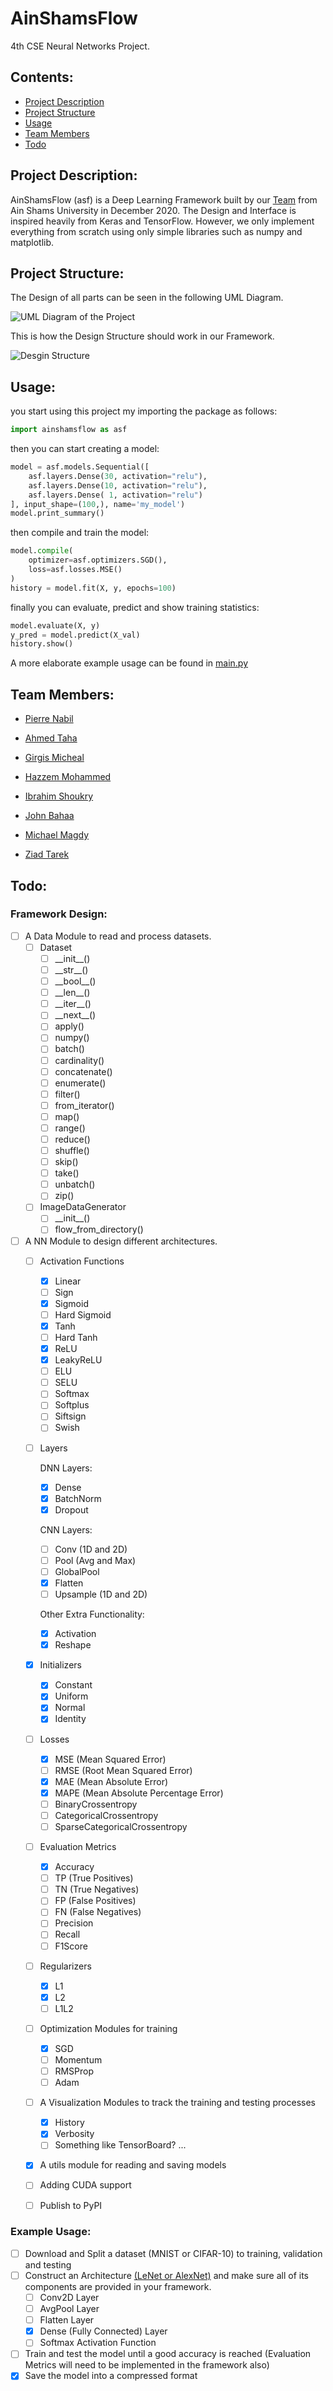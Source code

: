# AinShamsFlow
4th CSE Neural Networks Project.

## Contents:
* [Project Description](#Project-Description)
* [Project Structure](#Project-Structure)
* [Usage](#Usage)
* [Team Members](#Team-Members)
* [Todo](#Todo)

## Project Description:
AinShamsFlow (asf) is a Deep Learning Framework built by our [Team](#Team-Members) from Ain Shams University in December 2020.
The Design and Interface is inspired heavily from Keras and TensorFlow.
However, we only implement everything from scratch using only simple libraries such as numpy and matplotlib.

## Project Structure:
The Design of all parts can be seen in the following UML Diagram.

![UML Diagram of the Project]()

This is how the Design Structure should work in our Framework.

![Desgin Structure]()

## Usage:
you start using this project my importing the package as follows:

```python
import ainshamsflow as asf
```

then you can start creating a model:

```python
model = asf.models.Sequential([
	asf.layers.Dense(30, activation="relu"),
	asf.layers.Dense(10, activation="relu"),
	asf.layers.Dense( 1, activation="relu")
], input_shape=(100,), name='my_model')
model.print_summary()
```

then compile and train the model:

```python
model.compile(
	optimizer=asf.optimizers.SGD(),
	loss=asf.losses.MSE()
)
history = model.fit(X, y, epochs=100)
```

finally you can evaluate, predict and show training statistics:

```python
model.evaluate(X, y)
y_pred = model.predict(X_val)
history.show()
```


A more elaborate example usage can be found in [main.py](https://github.com/PierreNabil/AinShamsFlow/blob/master/main.py)


## Team Members:
* [Pierre Nabil](https://github.com/PierreNabil)

* [Ahmed Taha]()

* [Girgis Micheal](https://github.com/girgismicheal)

* [Hazzem Mohammed](https://github.com/hazzum)

* [Ibrahim Shoukry](https://github.com/IbrahimShoukry512)

* [John Bahaa](https://github.com/John-Bahaa)

* [Michael Magdy](https://github.com/Michael-M-Mike)

* [Ziad Tarek](https://github.com/ziadtarekk)


## Todo:
### Framework Design:
- [ ] A Data Module to read and process datasets.
    - [ ] Dataset
        - [ ] \_\_init\_\_()
        - [ ] \_\_str\_\_()
        - [ ] \_\_bool\_\_()
        - [ ] \_\_len\_\_()
        - [ ] \_\_iter\_\_()
        - [ ] \_\_next\_\_()
        - [ ] apply()
        - [ ] numpy()
        - [ ] batch()
        - [ ] cardinality()
        - [ ] concatenate()
        - [ ] enumerate()
        - [ ] filter()
        - [ ] from_iterator()
        - [ ] map()
        - [ ] range()
        - [ ] reduce()
        - [ ] shuffle()
        - [ ] skip()
        - [ ] take()
        - [ ] unbatch()
        - [ ] zip()
    - [ ] ImageDataGenerator
        - [ ] \_\_init\_\_()
        - [ ] flow_from_directory()

- [ ] A NN Module to design different architectures.
    - [ ] Activation Functions
        - [x] Linear
        - [ ] Sign
        - [x] Sigmoid
        - [ ] Hard Sigmoid
        - [x] Tanh
        - [ ] Hard Tanh
        - [x] ReLU
        - [x] LeakyReLU
        - [ ] ELU
        - [ ] SELU
        - [ ] Softmax
        - [ ] Softplus
        - [ ] Siftsign
        - [ ] Swish

    - [ ] Layers
    
        DNN Layers:
        - [x] Dense
        - [x] BatchNorm
        - [x] Dropout
        
        CNN Layers:
        - [ ] Conv (1D and 2D)
        - [ ] Pool (Avg and Max)
        - [ ] GlobalPool
        - [x] Flatten
        - [ ] Upsample (1D and 2D)
        
        Other Extra Functionality:
        - [x] Activation
        - [x] Reshape

    - [x] Initializers
        - [x] Constant
        - [x] Uniform
        - [x] Normal
        - [x] Identity
        
    - [ ] Losses
        - [x] MSE  (Mean Squared Error)
        - [ ] RMSE (Root Mean Squared Error)
        - [x] MAE  (Mean Absolute Error)
        - [x] MAPE (Mean Absolute Percentage Error)
        - [ ] BinaryCrossentropy
        - [ ] CategoricalCrossentropy
        - [ ] SparseCategoricalCrossentropy

    - [ ] Evaluation Metrics
        - [x] Accuracy
        - [ ] TP (True Positives)
        - [ ] TN (True Negatives)
        - [ ] FP (False Positives)
        - [ ] FN (False Negatives)
        - [ ] Precision
        - [ ] Recall
        - [ ] F1Score
        
    - [ ] Regularizers
        - [x] L1
        - [x] L2
        - [ ] L1L2

    - [ ] Optimization Modules for training
        - [x] SGD
        - [ ] Momentum
        - [ ] RMSProp
        - [ ] Adam

    - [ ] A Visualization Modules to track the training and testing processes
        - [x] History
        - [x] Verbosity
        - [ ] Something like TensorBoard? ...

    - [x] A utils module for reading and saving models
    - [ ] Adding CUDA support
    - [ ] Publish to PyPI

### Example Usage:
- [ ] Download and Split a dataset (MNIST or CIFAR-10) to training, validation and testing
- [ ] Construct an Architecture [(LeNet or AlexNet)](https://engmrk.com/lenet-5-a-classic-cnn-architecture/) and make sure all of its components are provided in your framework.
    - [ ] Conv2D Layer
    - [ ] AvgPool Layer
    - [ ] Flatten Layer
    - [x] Dense (Fully Connected) Layer
    - [ ] Softmax Activation Function
- [ ] Train and test the model until a good accuracy is reached (Evaluation Metrics will need to be implemented in the framework also)
- [x] Save the model into a compressed format
